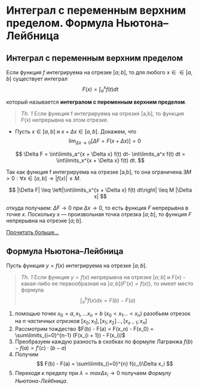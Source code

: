 # Интеграл с переменным верхним пределом.  Формула Ньютона–Лейбница

## Интеграл с переменным верхним пределом

Если функция $f$ интегрируема на отрезке $[a;b]$, то для любого $x∈ \in [a,b]$ существует интеграл
$$ F(x)=\int_a^x f(t)dt $$

который называется **интегралом с переменным верхним пределом**.

> *Th. 1* Если функция f интегрируема на отрезке [a,b], то функция F(x) непрерывна на этом отрезке.

 - Пусть $x \in [a,b]$ и $x + \Delta x \in [a,b]$. Докажем, что 
$$ \lim_{\Delta x \to 0} \left[ \Delta F = F(x + \Delta x) \right] = 0 $$

$$ \Delta F = \int\limits_a^{x + \Delta x} f(t) dt- \int\limits_a^x f(t) dt = \int\limits_x^{x + \Delta x} f(t) dt. $$

Так как функция f интегрируема на отрезке [a,b], то она ограничена.$\exists M > 0: \forall x \in [a, b] \rightarrow |f(x)| \leq M.$

$$
|\Delta F| \leq \left|\int\limits_x^{x + \Delta x} f(t) dt\right| \leq M |\Delta x|
$$

откуда получаем: $\Delta F \to 0$ при $\Delta x \to 0$, то есть функция $F$ непрерывна в точке $x$. Поскольку $x$ — произвольная точка отрезка $[a;b]$, то функция $F$ непрерывна на отрезке $[a;b]$.

[Прочитать больше...](http://univerlib.com/mathematical_analysis/definite_integral/integral_with_variable_upper_limit/)

## Формула Ньютона–Лейбница

Пусть функция $y = f(x)$ интегрируема на отрезке $[a; b]$.

> *Th. 1* Если функция $y = f(x)$ непрерывна на отрезке $[a; b]$ и $F(x)$ - какая-либо ее первообразная на $[a;b] (F'(x) = f(x))$, то имеет место формула
> $$ \int_a^b f(x)dx = F(b) - F(a) $$

1. помощью точек $x_0 = a, x_1, \ldots x_n = b \; (x_0 < x_1 \ldots < x_n)$ разобьем отрезок на $n$ *частичных отрезков* $[x_0; x_1], [x_1; x_2] \ldots, [x_{x-1}; x_n]$
2. Рассмотрим тождество $F(b) - F(a) = F(x_n) - F(x_0) = \sum\limits_{i=0}^{n-1} (F(x_{i + 1}) - F(x_i))$
3. Преобразуем каждую разность в скобках по формуле Лагранжа $f(b) - f(a) = f'(c) \cdot (b-a)$
4. Получим
   $$ F(b) - F(a) = \sum\limits_{i=0}^{n} f(c_i)\Delta x_i $$
5. Переходя к пределу при $\lambda = max \Delta x_i \to 0$ получаем *Формулу Ньютона-Лейбница*.